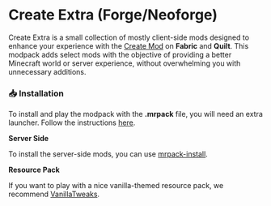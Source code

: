 # Create Extra (Forge/Neoforge)

Create Extra is a small collection of mostly client-side mods designed to enhance your experience with the [Create Mod](https://modrinth.com/mod/create-fabric) on **Fabric** and **Quilt**. This modpack adds select mods with the objective of providing a better Minecraft world or server experience, without overwhelming you with unnecessary additions.

### 📥 Installation

To install and play the modpack with the **.mrpack** file, you will need an extra launcher. Follow the instructions [here](https://docs.modrinth.com/docs/modpacks/playing_modpacks/).

**Server Side**

To install the server-side mods, you can use [mrpack-install](https://github.com/nothub/mrpack-install).

**Resource Pack**

If you want to play with a nice vanilla-themed resource pack, we recommend [VanillaTweaks](https://vanillatweaks.net/).